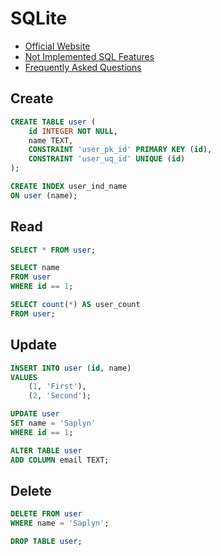 # SQLite

- [Official Website](https://www.sqlite.org/)
- [Not Implemented SQL Features](https://www.sqlite.org/omitted.html)
- [Frequently Asked Questions](https://www.sqlite.org/faq.html)

## Create

```sql
CREATE TABLE user (
    id INTEGER NOT NULL,
    name TEXT,
    CONSTRAINT 'user_pk_id' PRIMARY KEY (id),
    CONSTRAINT 'user_uq_id' UNIQUE (id)
);

CREATE INDEX user_ind_name
ON user (name);
```

## Read

```sql
SELECT * FROM user;

SELECT name
FROM user
WHERE id == 1;

SELECT count(*) AS user_count
FROM user;
```

## Update

```sql
INSERT INTO user (id, name)
VALUES
    (1, 'First'),
    (2, 'Second');

UPDATE user
SET name = 'Saplyn'
WHERE id == 1;

ALTER TABLE user
ADD COLUMN email TEXT;
```

## Delete

```sql
DELETE FROM user
WHERE name = 'Saplyn';

DROP TABLE user;
```
